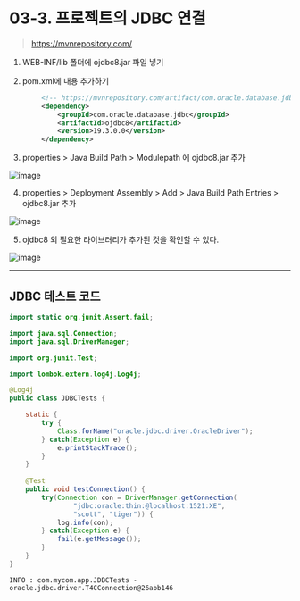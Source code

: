 # 03-3. 프로젝트의 JDBC 연결
> https://mvnrepository.com/

1. WEB-INF/lib 폴더에 ojdbc8.jar 파일 넣기

2. pom.xml에 내용 추가하기
```xml
		<!-- https://mvnrepository.com/artifact/com.oracle.database.jdbc/ojdbc8 -->
		<dependency>
			<groupId>com.oracle.database.jdbc</groupId>
			<artifactId>ojdbc8</artifactId>
			<version>19.3.0.0</version>
		</dependency>
```

3. properties > Java Build Path > Modulepath 에 ojdbc8.jar 추가

![image](https://github.com/GYUNGAEEEE/Spring/assets/158580466/1455b2ac-0419-4e36-86a4-e72661afa740)

4. properties > Deployment Assembly > Add > Java Build Path Entries > ojdbc8.jar 추가

![image](https://github.com/GYUNGAEEEE/Spring/assets/158580466/5df6e7ce-db4e-44ab-99d8-b1eee4354f51)

5. ojdbc8 외 필요한 라이브러리가 추가된 것을 확인할 수 있다.

![image](https://github.com/GYUNGAEEEE/Spring/assets/158580466/47d2d945-b1ec-4911-94e1-fde8c910d929)
***
## JDBC 테스트 코드
```java
import static org.junit.Assert.fail;

import java.sql.Connection;
import java.sql.DriverManager;

import org.junit.Test;

import lombok.extern.log4j.Log4j;

@Log4j
public class JDBCTests {

	static {
		try {
			Class.forName("oracle.jdbc.driver.OracleDriver");
		} catch(Exception e) {
			e.printStackTrace();
		}
	}
	
	@Test
	public void testConnection() {
		try(Connection con = DriverManager.getConnection(
				"jdbc:oracle:thin:@localhost:1521:XE",
				"scott", "tiger")) {
			log.info(con);
		} catch(Exception e) {
			fail(e.getMessage());
		}
	}
}
```
```
INFO : com.mycom.app.JDBCTests - oracle.jdbc.driver.T4CConnection@26abb146
```
